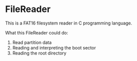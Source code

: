 # FileReader
This is a FAT16 filesystem reader in C programming language.

What this FileReader could do:
1. Read partition data
2. Reading and interpreting the boot sector
3. Reading the root directory
